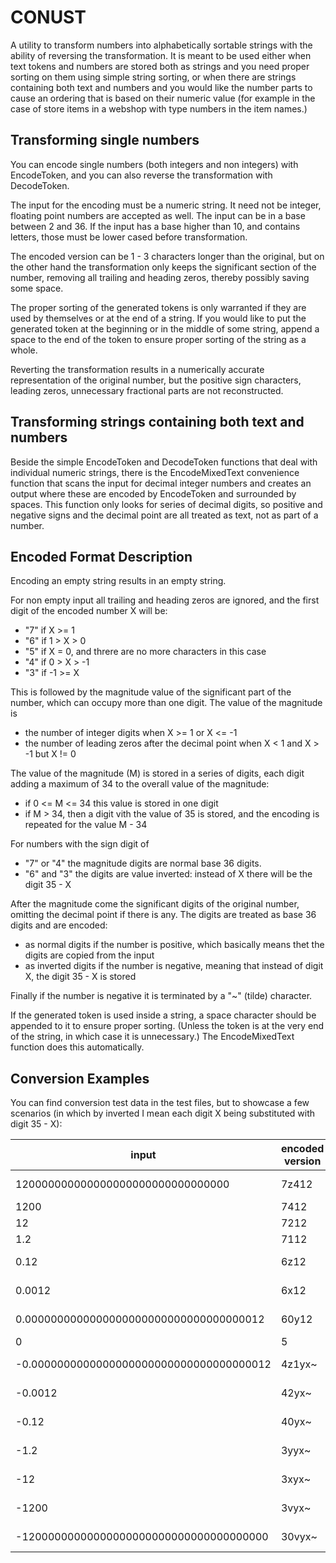 # CONUST

A utility to transform numbers into alphabetically sortable strings with the ability of reversing the transformation. It is meant to be used either when text tokens and numbers are stored both as strings and you need proper sorting on them using simple string sorting, or when there are strings containing both text and numbers and you would like the number parts to cause an ordering that is based on their numeric value (for example in the case of store items in a webshop with type numbers in the item names.)

## Transforming single numbers

You can encode single numbers (both integers and non integers) with EncodeToken, and you can also reverse the transformation with DecodeToken.

The input for the encoding must be a numeric string. It need not be integer, floating point numbers are accepted as well. The input can be in a base between 2 and 36. If the input has a base higher than 10, and contains letters, those must be lower cased before transformation.

The encoded version can be 1 - 3 characters longer than the original, but on the other hand the transformation only keeps the significant section of the number, removing all trailing and heading zeros, thereby possibly saving some space.

The proper sorting of the generated tokens is only warranted if they are used by themselves or at the end of a string. If you would like to put the generated token at the beginning or in the middle of some string, append a space to the end of the token to ensure proper sorting of the string as a whole.

Reverting the transformation results in a numerically accurate representation of the original number, but the positive sign characters, leading zeros, unnecessary fractional parts are not reconstructed.

## Transforming strings containing both text and numbers

Beside the simple EncodeToken and DecodeToken functions that deal with individual numeric strings, there is the EncodeMixedText convenience function that scans the input for decimal integer numbers and creates an output where these are encoded by EncodeToken and surrounded by spaces. This function only looks for series of decimal digits, so positive and negative signs and the decimal point are all treated as text, not as part of a number.

## Encoded Format Description

Encoding an empty string results in an empty string.

For non empty input all trailing and heading zeros are ignored, and the first digit of the encoded number X will be:

- "7" if X >= 1
- "6" if 1 > X > 0
- "5" if X = 0, and threre are no more characters in this case
- "4" if 0 > X > -1
- "3" if -1 >= X

This is followed by the magnitude value of the significant part of the number, which can occupy more than one digit. The value of the magnitude is

- the number of integer digits when X >= 1 or X <= -1
- the number of leading zeros after the decimal point when X < 1 and X > -1 but X != 0

The value of the magnitude (M) is stored in a series of digits, each digit adding a maximum of 34 to the overall value of the magnitude:

- if 0 <= M <= 34 this value is stored in one digit
- if M > 34, then a digit vith the value of 35 is stored, and the encoding is repeated for the value M - 34

For numbers with the sign digit of

- "7" or "4" the magnitude digits are normal base 36 digits.
- "6" and "3" the digits are value inverted: instead of X there will be the digit 35 - X

After the magnitude come the significant digits of the original number, omitting the decimal point if there is any. The digits are treated as base 36 digits and are encoded:

- as normal digits if the number is positive, which basically means thet the digits are copied from the input
- as inverted digits if the number is negative, meaning that instead of digit X, the digit 35 - X is stored

Finally if the number is negative it is terminated by a "~" (tilde) character.

If the generated token is used inside a string, a space character should be appended to it to ensure proper sorting. (Unless the token is at the very end of the string, in which case it is unnecessary.) The EncodeMixedText function does this automatically.

## Conversion Examples

You can find conversion test data in the test files, but to showcase a few scenarios (in which by inverted I mean each digit X being substituted with digit 35 - X):

| input | encoded version | sing byte | magnitude | significant digits |
|---|---|---|---|---|
| 120000000000000000000000000000000 | 7z412 | 7 (x>=1) | z4 (34+4=38) | 12 |
| 1200 |7412 | 7 (x>=1) | 4 | 12 |
| 12 |7212 | 7 (x>=1) | 2 | 12 |
| 1.2 |7112 | 7 (x>=1) | 1 | 12 |
| 0.12 |6z12 | 6 (1>x>0) | z (0 inverted) | 12 |
| 0.0012 |6x12 | 6 (1>x>0) | x (2 inverted) | 12 |
| 0.0000000000000000000000000000000000012 | 60y12 | 6 (1>x>0) | 0y (z1 inverted) | 12 |
| 0 | 5 | 5 (x=0) |  |  |
| -0.0000000000000000000000000000000000012 | 4z1yx~ | 4 (0>x>-1) | z1 (34+1=35) | yx (12 inverted) |
| -0.0012 | 42yx~ | 4 (0>x>-1) | 2 | yx (12 inverted) |
| -0.12 | 40yx~ | 4 (0>x>-1) | 0 | yx (12 inverted) |
| -1.2 | 3yyx~ | 3 (-1>x) | y (1 inverted) | yx (12 inverted) |
| -12 | 3xyx~ | 3 (-1>x) | x (2 inverted) | yx (12 inverted) |
| -1200 | 3vyx~ | 3 (-1>x) | v (4 inverted) | yx (12 inverted) |
| -12000000000000000000000000000000000000 | 30vyx~ | 3 (-1 > x) | 0v (z4 inverted) | yx (12 inverted) |
